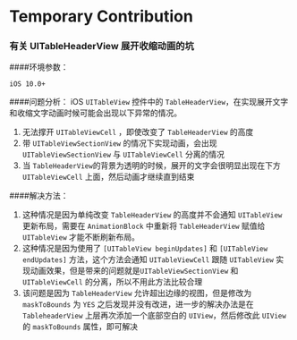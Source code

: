 # Temporary Contribution


### 有关 UITableHeaderView 展开收缩动画的坑
####环境参数：
```
iOS 10.0+
```
####问题分析：
iOS `UITableView` 控件中的 `TableHeaderView`，在实现展开文字和收缩文字动画时候可能会出现以下异常的情况。

1. 无法撑开 `UITableViewCell` ，即使改变了 `TableHeaderView` 的高度
2. 带 `UITableViewSectionView` 的情况下实现动画，会出现 `UITableViewSectionView` 与 `UITableViewCell` 分离的情况
3. 当 `TableHeaderView`的背景为透明的时候，展开的文字会很明显出现在下方 `UITableViewCell` 上面，然后动画才继续直到结束

####解决方法：
1. 这种情况是因为单纯改变 `TableHeaderView` 的高度并不会通知 `UITableView` 更新布局，需要在 `AnimationBlock` 中重新将 `TableHeaderView` 赋值给 `UITableView` 才能不断刷新布局。
2. 这种情况是因为使用了 `[UITableView beginUpdates]` 和 `[UITableView endUpdates]` 方法，这个方法会通知 `UITableViewCell` 跟随 `UITableView` 实现动画效果，但是带来的问题就是`UITableViewSectionView` 和 `UITableViewCell` 的分离，所以不用此方法比较合理
3. 该问题是因为 `TableHeaderView` 允许超出边缘的视图，但是修改为 `maskToBounds` 为 `YES` 之后发现并没有改进，进一步的解决办法是在 `TableheaderView` 上层再次添加一个底部空白的 `UIView`，然后修改此 `UIView` 的 `maskToBounds` 属性，即可解决




